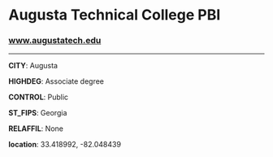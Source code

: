 # Augusta Technical College PBI
### www.augustatech.edu
---
**CITY**: Augusta

**HIGHDEG**: Associate degree

**CONTROL**: Public

**ST_FIPS**: Georgia

**RELAFFIL**: None

**location**: 33.418992, -82.048439
